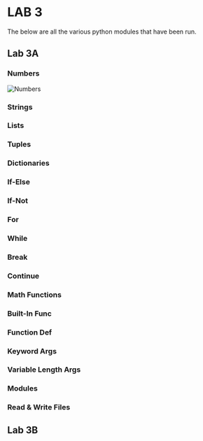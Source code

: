 # LAB 3

The below are all the various python modules that have been run. 

## Lab 3A

### Numbers
![Numbers](https://github.com/user-attachments/assets/619cf91f-1017-4f3e-9836-1cc91beb6510)

### Strings

### Lists

### Tuples

### Dictionaries

### If-Else

### If-Not

### For

### While

### Break

### Continue

### Math Functions

### Built-In Func

### Function Def

### Keyword Args

### Variable Length Args

### Modules

### Read & Write Files


## Lab 3B

